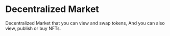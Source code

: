 # Decentralized Market

Decentralized Market that you can view and swap tokens, And you can also view, publish or buy NFTs.
